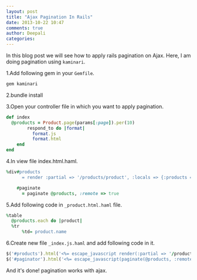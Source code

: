 ```yaml
---
layout: post
title: "Ajax Pagination In Rails"
date: 2013-10-22 10:47
comments: true
author: Deepali
categories: 
---
```

In this blog post we will see how to apply rails pagination on Ajax.
Here, I am doing pagination using `kaminari`.

1.Add following gem in your `Gemfile`.

```ruby
gem kaminari
```

2.bundle install

3.Open your controller file in which you want to apply pagination.

```ruby
def index
  @products = Product.page(params[:page]).per(10)
		respond_to do |format|
		  format.js
		  format.html
	end
end
```

4.In view file index.html.haml.

```ruby
%div#products
	  = render :partial => '/products/product', :locals => {:products => @products}

	#paginate	     
	  = paginate @products, :remote => true
```

5.Add following code in `_product.html.haml` file.

```ruby
%table
  @products.each do |product|
  %tr
 	  %td= product.name
```

6.Create new file `_index.js.haml` and add following code in it.

```ruby
$('#products').html('<%= escape_javascript render(:partial => '/products/product', :locals => {:products => @products}) %>');
$('#paginator').html('<%= escape_javascript(paginate(@products, :remote => true).to_s) %>');     
```

And it's done! pagination works with ajax.
